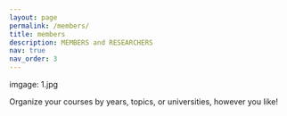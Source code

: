 ```yaml
---
layout: page
permalink: /members/
title: members
description: MEMBERS and RESEARCHERS
nav: true
nav_order: 3
---
```

imgage: 1.jpg

Organize your courses by years, topics, or universities, however you like!
